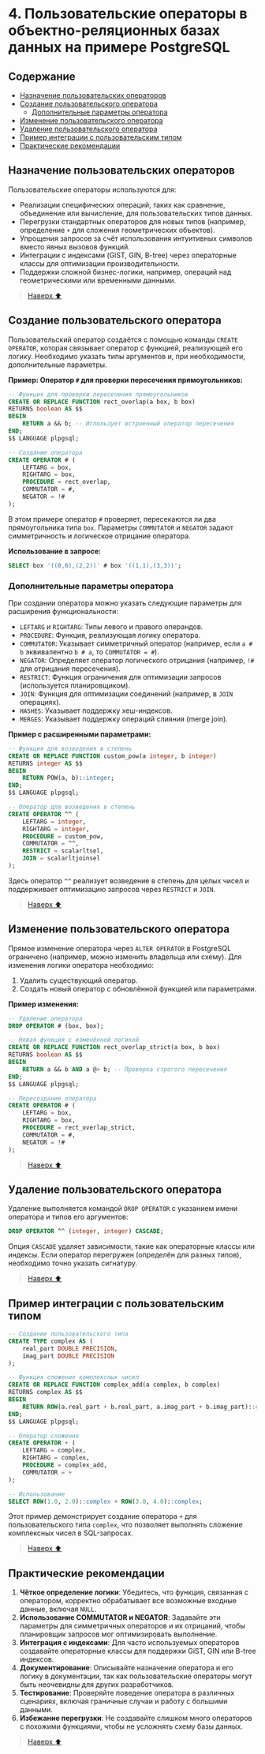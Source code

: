 # 4. Пользовательские операторы в объектно-реляционных базах данных на примере PostgreSQL

## Содержание

- [Назначение пользовательских операторов](#назначение-пользовательских-операторов)
- [Создание пользовательского оператора](#создание-пользовательского-оператора)
  - [Дополнительные параметры оператора](#дополнительные-параметры-оператора)
- [Изменение пользовательского оператора](#изменение-пользовательского-оператора)
- [Удаление пользовательского оператора](#удаление-пользовательского-оператора)
- [Пример интеграции с пользовательским типом](#пример-интеграции-с-пользовательским-типом)
- [Практические рекомендации](#практические-рекомендации)

## Назначение пользовательских операторов

Пользовательские операторы используются для:

- Реализации специфических операций, таких как сравнение, объединение или вычисление, для пользовательских типов данных.
- Перегрузки стандартных операторов для новых типов (например, определение `+` для сложения геометрических объектов).
- Упрощения запросов за счёт использования интуитивных символов вместо явных вызовов функций.
- Интеграции с индексами (GiST, GIN, B-tree) через операторные классы для оптимизации производительности.
- Поддержки сложной бизнес-логики, например, операций над геометрическими или временными данными.

> [Наверх ⬆️](#содержание)

## Создание пользовательского оператора

Пользовательский оператор создаётся с помощью команды `CREATE OPERATOR`, которая связывает оператор с функцией, реализующей его логику. Необходимо указать типы аргументов и, при необходимости, дополнительные параметры.

**Пример: Оператор `#` для проверки пересечения прямоугольников:**

```sql
-- Функция для проверки пересечения прямоугольников
CREATE OR REPLACE FUNCTION rect_overlap(a box, b box)
RETURNS boolean AS $$
BEGIN
    RETURN a && b; -- Использует встроенный оператор пересечения
END;
$$ LANGUAGE plpgsql;

-- Создание оператора
CREATE OPERATOR # (
    LEFTARG = box,
    RIGHTARG = box,
    PROCEDURE = rect_overlap,
    COMMUTATOR = #,
    NEGATOR = !#
);
```

В этом примере оператор `#` проверяет, пересекаются ли два прямоугольника типа `box`. Параметры `COMMUTATOR` и `NEGATOR` задают симметричность и логическое отрицание оператора.

**Использование в запросе:**

```sql
SELECT box '((0,0),(2,2))' # box '((1,1),(3,3))';
```

### Дополнительные параметры оператора

При создании оператора можно указать следующие параметры для расширения функциональности:

- `LEFTARG` и `RIGHTARG`: Типы левого и правого операндов.
- `PROCEDURE`: Функция, реализующая логику оператора.
- `COMMUTATOR`: Указывает симметричный оператор (например, если `a # b` эквивалентно `b # a`, то `COMMUTATOR = #`).
- `NEGATOR`: Определяет оператор логического отрицания (например, `!#` для отрицания пересечения).
- `RESTRICT`: Функция ограничения для оптимизации запросов (используется планировщиком).
- `JOIN`: Функция для оптимизации соединений (например, в `JOIN` операциях).
- `HASHES`: Указывает поддержку хеш-индексов.
- `MERGES`: Указывает поддержку операций слияния (merge join).

**Пример с расширенными параметрами:**

```sql
-- Функция для возведения в степень
CREATE OR REPLACE FUNCTION custom_pow(a integer, b integer)
RETURNS integer AS $$
BEGIN
    RETURN POW(a, b)::integer;
END;
$$ LANGUAGE plpgsql;

-- Оператор для возведения в степень
CREATE OPERATOR ^^ (
    LEFTARG = integer,
    RIGHTARG = integer,
    PROCEDURE = custom_pow,
    COMMUTATOR = ^^,
    RESTRICT = scalarltsel,
    JOIN = scalarltjoinsel
);
```

Здесь оператор `^^` реализует возведение в степень для целых чисел и поддерживает оптимизацию запросов через `RESTRICT` и `JOIN`.

> [Наверх ⬆️](#содержание)

## Изменение пользовательского оператора

Прямое изменение оператора через `ALTER OPERATOR` в PostgreSQL ограничено (например, можно изменить владельца или схему). Для изменения логики оператора необходимо:

1. Удалить существующий оператор.
2. Создать новый оператор с обновлённой функцией или параметрами.

**Пример изменения:**

```sql
-- Удаление оператора
DROP OPERATOR # (box, box);

-- Новая функция с изменённой логикой
CREATE OR REPLACE FUNCTION rect_overlap_strict(a box, b box)
RETURNS boolean AS $$
BEGIN
    RETURN a && b AND a @> b; -- Проверка строгого пересечения
END;
$$ LANGUAGE plpgsql;

-- Пересоздание оператора
CREATE OPERATOR # (
    LEFTARG = box,
    RIGHTARG = box,
    PROCEDURE = rect_overlap_strict,
    COMMUTATOR = #,
    NEGATOR = !#
);
```

> [Наверх ⬆️](#содержание)

## Удаление пользовательского оператора

Удаление выполняется командой `DROP OPERATOR` с указанием имени оператора и типов его аргументов:

```sql
DROP OPERATOR ^^ (integer, integer) CASCADE;
```

Опция `CASCADE` удаляет зависимости, такие как операторные классы или индексы. Если оператор перегружен (определён для разных типов), необходимо точно указать сигнатуру.

> [Наверх ⬆️](#содержание)

## Пример интеграции с пользовательским типом

```sql
-- Создание пользовательского типа
CREATE TYPE complex AS (
    real_part DOUBLE PRECISION,
    imag_part DOUBLE PRECISION
);

-- Функция сложения комплексных чисел
CREATE OR REPLACE FUNCTION complex_add(a complex, b complex)
RETURNS complex AS $$
BEGIN
    RETURN ROW(a.real_part + b.real_part, a.imag_part + b.imag_part)::complex;
END;
$$ LANGUAGE plpgsql;

-- Оператор сложения
CREATE OPERATOR + (
    LEFTARG = complex,
    RIGHTARG = complex,
    PROCEDURE = complex_add,
    COMMUTATOR = +
);

-- Использование
SELECT ROW(1.0, 2.0)::complex + ROW(3.0, 4.0)::complex;
```

Этот пример демонстрирует создание оператора `+` для пользовательского типа `complex`, что позволяет выполнять сложение комплексных чисел в SQL-запросах.

> [Наверх ⬆️](#содержание)

## Практические рекомендации

1. **Чёткое определение логики**: Убедитесь, что функция, связанная с оператором, корректно обрабатывает все возможные входные данные, включая `NULL`.
2. **Использование COMMUTATOR и NEGATOR**: Задавайте эти параметры для симметричных операторов и их отрицаний, чтобы планировщик запросов мог оптимизировать выполнение.
3. **Интеграция с индексами**: Для часто используемых операторов создавайте операторные классы для поддержки GiST, GIN или B-tree индексов.
4. **Документирование**: Описывайте назначение оператора и его логику в документации, так как пользовательские операторы могут быть неочевидны для других разработчиков.
5. **Тестирование**: Проверяйте поведение оператора в различных сценариях, включая граничные случаи и работу с большими данными.
6. **Избежание перегрузки**: Не создавайте слишком много операторов с похожими функциями, чтобы не усложнять схему базы данных.

> [Наверх ⬆️](#содержание)
